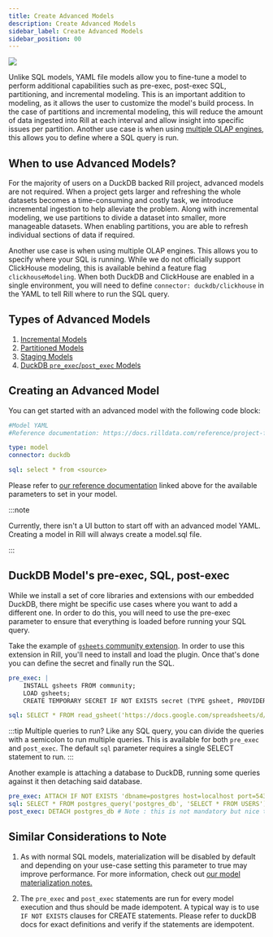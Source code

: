 ```yaml
---
title: Create Advanced Models
description: Create Advanced Models
sidebar_label: Create Advanced Models
sidebar_position: 00
---
```


<img src = '/img/build/advanced-models/advanced-model.png' class='rounded-gif' />
<br />

Unlike SQL models, YAML file models allow you to fine-tune a model to perform additional capabilities such as pre-exec, post-exec SQL, partitioning, and incremental modeling. This is an important addition to modeling, as it allows the user to customize the model's build process. In the case of partitions and incremental modeling, this will reduce the amount of data ingested into Rill at each interval and allow insight into specific issues per partition. Another use case is when using [multiple OLAP engines](../connect/multiple-connectors.md), this allows you to define where a SQL query is run. 

## When to use Advanced Models? 

For the majority of users on a DuckDB backed Rill project, advanced models are not required. When a project gets larger and refreshing the whole datasets becomes a time-consuming and costly task, we introduce incremental ingestion to help alleviate the problem. Along with incremental modeling, we use partitions to divide a dataset into smaller, more manageable datasets. When enabling partitions, you are able to refresh individual sections of data if required. 

Another use case is when using multiple OLAP engines. This allows you to specify where your SQL is running. While we do not officially support ClickHouse modeling, this is available behind a feature flag `clickhouseModeling`. When both DuckDB and ClickHouse are enabled in a single environment, you will need to define `connector: duckdb/clickhouse` in the YAML to tell Rill where to run the SQL query.


## Types of Advanced Models

1. [Incremental Models](./incremental-models)
2. [Partitioned Models](./partitions)
3. [Staging Models](./staging)
4. [DuckDB `pre_exec`/`post_exec` Models](#duckdb-models-pre-exec-sql-post-exec)


## Creating an Advanced Model
You can get started with an advanced model with the following code block: 

```yaml
#Model YAML
#Reference documentation: https://docs.rilldata.com/reference/project-files/advanced-models

type: model
connector: duckdb

sql: select * from <source>
```

Please refer to [our reference documentation](../../reference/project-files/advanced-models) linked above for the available parameters to set in your model.

:::note

Currently, there isn't a UI button to start off with an advanced model YAML. Creating a model in Rill will always create a model.sql file. 

:::



## DuckDB Model's pre-exec, SQL, post-exec 

While we install a set of core libraries and extensions with our embedded DuckDB, there might be specific use cases where you want to add a different one. In order to do this, you will need to use the pre-exec parameter to ensure that everything is loaded before running your SQL query. 

Take the example of [`gsheets` community extension](https://duckdb.org/community_extensions/extensions/gsheets.html). In order to use this extension in Rill, you'll need to install and load the plugin. Once that's done you can define the secret and finally run the SQL. 

```yaml
pre_exec: |
    INSTALL gsheets FROM community; 
    LOAD gsheets; 
    CREATE TEMPORARY SECRET IF NOT EXISTS secret (TYPE gsheet, PROVIDER access_token, TOKEN '<your_token>');

sql: SELECT * FROM read_gsheet('https://docs.google.com/spreadsheets/d/<your_unique_ID>', headers=false);

```

:::tip Multiple queries to run? 
Like any SQL query, you can divide the queries with a semicolon to run multiple queries. This is available for both `pre_exec` and `post_exec`. The default `sql` parameter requires a single SELECT statement to run.
:::


Another example is attaching a database to DuckDB, running some queries against it then detaching said database. 

```yaml
pre_exec: ATTACH IF NOT EXISTS 'dbname=postgres host=localhost port=5432 user=postgres password=postgres' AS postgres_db (TYPE POSTGRES);
sql: SELECT * FROM postgres_query('postgres_db', 'SELECT * FROM USERS')
post_exec: DETACH postgres_db # Note : this is not mandatory but nice to have 
```

## Similar Considerations to Note

1. As with normal SQL models, materialization will be disabled by default and depending on your use-case setting this parameter to true may improve performance. For more information, check out [our model materialization notes.](../../reference/project-files/models#model-materialization)


2. The `pre_exec` and `post_exec` statements are run for every model execution and thus should be made idempotent.
A typical way is to use `IF NOT EXISTS` clauses for CREATE statements. Please refer to duckDB docs for exact definitions and verify if the statements are idempotent.